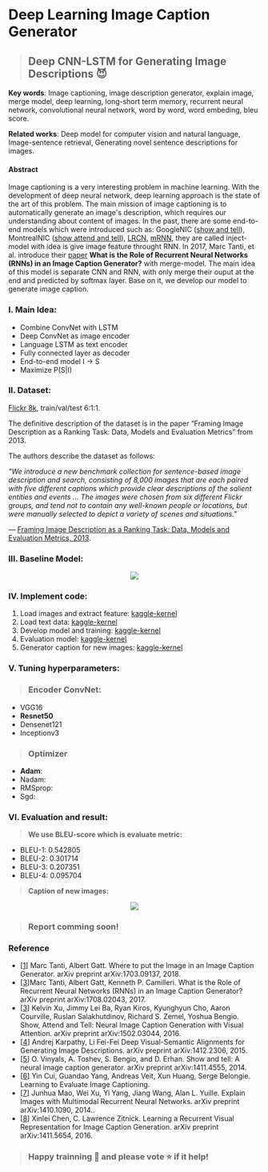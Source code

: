 # Deep Learning Image Caption Generator
> ## Deep CNN-LSTM for Generating Image Descriptions :smiling_imp:
**Key words**: Image captioning, image description generator, explain image, merge model, deep learning, long-short term memory, recurrent neural network, convolutional neural network, word by word, word embeding, bleu score.

**Related works**: Deep model for computer vision and natural language, Image-sentence retrieval, Generating novel sentence descriptions for images.

#### Abstract
Image captioning is a very interesting problem in machine learning. With the development of deep neural network, deep learning approach is the state of the art of this problem. The main mission of image captioning is to automatically generate an image's description, which requires our understanding about content of images. In the past, there are some end-to-end models which were introduced such as: GoogleNIC ([show and tell](https://arxiv.org/pdf/1411.4555.pdf)), MontrealNIC ([show attend and tell](https://arxiv.org/pdf/1502.03044.pdf)), [LRCN](https://arxiv.org/pdf/1411.4389.pdf), [mRNN](https://arxiv.org/pdf/1410.1090.pdf), they are called inject-model with idea is give image feature throught RNN. In 2017, Marc Tanti, et al. introduce their [paper](https://arxiv.org/pdf/1708.02043.pdf) **What is the Role of Recurrent Neural Networks (RNNs) in an Image Caption Generator?** with merge-model. The main idea of this model is separate CNN and RNN, with only merge their ouput at the end and predicted by softmax layer. Base on it, we develop our model to generate image caption. 

### I. Main Idea:
* Combine ConvNet with LSTM
* Deep ConvNet as image encoder
* Language LSTM as text encoder
* Fully connected layer as decoder
* End-to-end model I -> S
* Maximize P(S|I)

### II. Dataset: 
[Flickr 8k](https://forms.illinois.edu/sec/1713398), train/val/test 6:1:1.

The definitive description of the dataset is in the paper “Framing Image Description as a Ranking Task: Data, Models and Evaluation Metrics” from 2013.

The authors describe the dataset as follows:

*"We introduce a new benchmark collection for sentence-based image description and search, consisting of 8,000 images that are each paired with five different captions which provide clear descriptions of the salient entities and events … The images were chosen from six different Flickr groups, and tend not to contain any well-known people or locations, but were manually selected to depict a variety of scenes and situations."*

— [Framing Image Description as a Ranking Task: Data, Models and Evaluation Metrics, 2013](https://jair.org/index.php/jair/article/view/10833/25854).

### III. Baseline Model:

<p align="center">
  <img src="https://i.imgur.com/rDGYTBH.png" />
</p>

### IV. Implement code:
1. Load images and extract feature: [kaggle-kernel](https://www.kaggle.com/damminhtien/flirck-8k-dataset-explore-image)
2. Load text data: [kaggle-kernel](https://www.kaggle.com/damminhtien/text-data-exploxe)
3. Develop model and training: [kaggle-kernel](https://www.kaggle.com/damminhtien/visualization-development-model-resnet50)
4. Evaluation model: [kaggle-kernel](https://www.kaggle.com/damminhtien/evaluate-model)
5. Generator caption for new images: [kaggle-kernel](https://www.kaggle.com/damminhtien/generation-caption-for-new-image)

### V. Tuning hyperparameters:
> ### Encoder ConvNet:
* VGG16
* **Resnet50**
* Densenet121
* Inceptionv3

> ### Optimizer
* **Adam**: 
* Nadam: 
* RMSprop: 
* Sgd:

### VI. Evaluation and result:
> **We use BLEU-score which is evaluate metric:**
+ BLEU-1: 0.542805
+ BLEU-2: 0.301714
+ BLEU-3: 0.207351
+ BLEU-4: 0.095704

> **Caption of new images:**
<p align="center">
  <img src="https://i.imgur.com/uFE7Hkn.png" />
</p>

> ### Report comming soon!

### Reference
+ [[1](https://arxiv.org/pdf/1703.09137.pdf)] Marc Tanti, Albert Gatt. Where to put the Image in an Image Caption Generator. arXiv preprint arXiv:1703.09137, 2018.
+ [[3](https://arxiv.org/pdf/1708.02043.pdf)]Marc Tanti, Albert Gatt, Kenneth P. Camilleri. What is the Role of Recurrent Neural Networks (RNNs) in an Image Caption Generator? arXiv preprint arXiv:1708.02043, 2017.
+ [[3](https://arxiv.org/pdf/1502.03044.pdf)] Kelvin Xu, Jimmy Lei Ba, Ryan Kiros, Kyunghyun Cho, Aaron Courville, Ruslan Salakhutdinov, Richard S. Zemel, Yoshua Bengio. Show, Attend and Tell: Neural Image Caption Generation with Visual Attention. arXiv preprint arXiv:1502.03044, 2016.
+ [[4](https://cs.stanford.edu/people/karpathy/deepimagesent/)] Andrej Karpathy, Li Fei-Fei Deep Visual-Semantic Alignments for Generating Image Descriptions. arXiv preprint arXiv:1412.2306, 2015.
+ [[5](https://arxiv.org/pdf/1411.4555.pdf)] O. Vinyals, A. Toshev, S. Bengio, and D. Erhan. Show and tell: A neural image caption generator. arXiv preprint arXiv:1411.4555, 2014.
+ [[6](https://vision.cornell.edu/se3/wp-content/uploads/2018/03/1501.pdf)] Yin Cui, Guandao Yang, Andreas Veit, Xun Huang, Serge Belongie. Learning to Evaluate Image Captioning.
+ [[7](https://arxiv.org/pdf/1410.1090.pdf)] Junhua Mao, Wei Xu, Yi Yang, Jiang Wang, Alan L. Yuille. Explain Images with Multimodal Recurrent Neural Networks. arXiv preprint arXiv:1410.1090, 2014..
+ [[8](https://arxiv.org/pdf/1411.4389.pdf)] Xinlei Chen, C. Lawrence Zitnick. Learning a Recurrent Visual Representation for Image Caption Generation. arXiv preprint arXiv:1411.5654, 2016.


> ### Happy trainning :tada: and please vote :star: if it help! 
